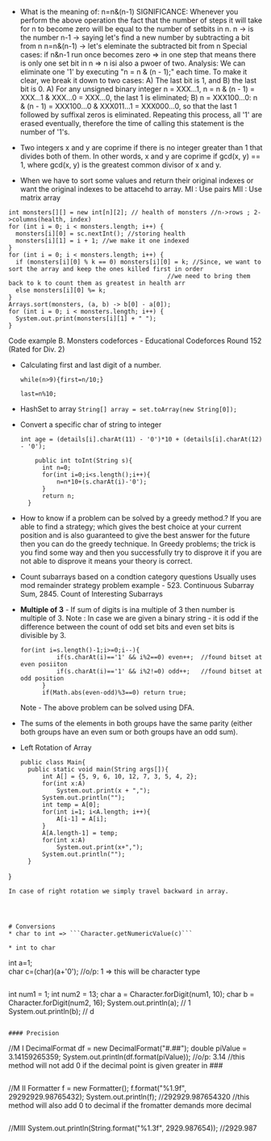 * What is the meaning of: n=n&(n-1)
SIGNIFICANCE:
Whenever you perform the above operation the fact that the number of steps it will take for n to become zero will be equal to the number of setbits in n.
n -> is the number
n-1 -> saying let's find a new number by subtracting a bit from n
n=n&(n-1) -> let's eleminate the subtracted bit from n
Special cases: if n&n-1 run once becomes zero => in one step that means there is only one set bit in n => n isi also a pwoer of two.
Analysis:
We can eliminate one '1' by executing "n = n & (n - 1);" each time. To make it clear, we break it down to two cases: A) The last bit is 1, and B) the last bit is 0.
A) For any unsigned binary integer n = XXX...1, n = n & (n - 1) = XXX...1 & XXX...0 = XXX...0, the last 1 is eliminated;
B) n = XXX100...0: n & (n - 1) = XXX100...0 & XXX011...1 = XXX000...0, so that the last 1 followed by suffixal zeros is eliminated.
Repeating this process, all '1' are erased eventually, therefore the time of calling this statement is the number of '1's.


* Two integers x and y are coprime if there is no integer greater than 1 that divides both of them. In other words, x and y are coprime if gcd(x, y) == 1, where gcd(x, y) is the greatest common divisor of x and y.

* When we have to sort some values and return their original indexes or want the original indexes to be attacehd to array.
MI : Use pairs
MII : Use matrix array
```
int monsters[][] = new int[n][2]; // health of monsters //n->rows ; 2->columns(health, index)
for (int i = 0; i < monsters.length; i++) {
  monsters[i][0] = sc.nextInt(); //storing health
  monsters[i][1] = i + 1; //we make it one indexed
}
for (int i = 0; i < monsters.length; i++) {
  if (monsters[i][0] % k == 0) monsters[i][0] = k; //Since, we want to sort the array and keep the ones killed first in order
                                            //we need to bring them back to k to count them as greatest in health arr
  else monsters[i][0] %= k;
}
Arrays.sort(monsters, (a, b) -> b[0] - a[0]);
for (int i = 0; i < monsters.length; i++) {
  System.out.print(monsters[i][1] + " ");
}
```
Code example B. Monsters codeforces - Educational Codeforces Round 152 (Rated for Div. 2)
  

* Calculating first and last digit of a number.
  
  ```while(n>9){first=n/10;}```

  ```last=n%10;```


* HashSet to array
```String[] array = set.toArray(new String[0]);```

* Convert a specific char of string to integer
  
    ```int age = (details[i].charAt(11) - '0')*10 + (details[i].charAt(12) - '0');```
  ```
      public int toInt(String s){
        int n=0;
        for(int i=0;i<s.length();i++){
            n=n*10+(s.charAt(i)-'0');
        }
        return n;
    }
  ````


* How to know if a problem can be solved by a greedy method.?
If you are able to find a strategy; which gives the best choice at your current position and is also guaranteed to give the best answer for the future then you can do the greedy technique.
In Greedy problems; the trick is you find some way and then you successfully try to disprove it if you are not able to disprove it means your theory is correct.

* Count subarrays based on a condtion category questions
Usually uses mod remainder strategy
problem example - 523. Continuous Subarray Sum, 2845. Count of Interesting Subarrays



* **Multiple of 3** - If sum of digits is ina multiple of 3 then number is multiple of 3.
  Note : In case we are given a binary string - it is odd if the difference between the count of odd set bits and even set bits is divisible by 3.
  ```
  for(int i=s.length()-1;i>=0;i--){
            if(s.charAt(i)=='1' && i%2==0) even++;  //found bitset at even posiiton
            if(s.charAt(i)=='1' && i%2!=0) odd++;   //found bitset at odd position
        }
        if(Math.abs(even-odd)%3==0) return true;
  ```
  Note - The above problem can be solved using DFA.

* The sums of the elements in both groups have the same parity (either both groups have an even sum or both groups have an odd sum).

  
* Left Rotation of Array
  ```
  public class Main{
    public static void main(String args[]){
        int A[] = {5, 9, 6, 10, 12, 7, 3, 5, 4, 2};
        for(int x:A)
            System.out.print(x + ",");
        System.out.println("");
        int temp = A[0];
        for(int i=1; i<A.length; i++){
            A[i-1] = A[i];
        }
        A[A.length-1] = temp;
        for(int x:A)
            System.out.print(x+",");
        System.out.println("");
    }
}
```
In case of right rotation we simply travel backward in array.




# Conversions
* char to int => ```Character.getNumericValue(c)```
    
* int to char
```
int a=1;    
char c=(char)(a+'0');  //o/p: 1 => this will be character type
```
```
int num1 = 1;
int num2 = 13;
char a = Character.forDigit(num1, 10);
char b = Character.forDigit(num2, 16);
System.out.println(a);    // 1
System.out.println(b);    // d
```

#### Precision
  ```
  //M I
  DecimalFormat df = new DecimalFormat("#.##");
  double piValue = 3.14159265359;
  System.out.println(df.format(piValue));  //o/p: 3.14    //this method will not add 0 if the decimal point is given greater in ###
  ```
  ```
  //M II
  Formatter f = new Formatter();
  f.format("%1.9f", 29292929.98765432);
  System.out.println(f);  //292929.987654320    //this method will also add 0 to decimal if the fromatter demands more decimal
  ```
  ```
  //MIII
  System.out.println(String.format("%1.3f", 2929.987654));  //2929.987
  ```
 
